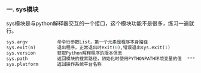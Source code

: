 ### 一. **sys模块**

sys模块是与python解释器交互的一个接口，这个模块功能不是很多，练习一遍就行。

```python
sys.argv           命令行参数List，第一个元素是程序本身路径
sys.exit(n)        退出程序，正常退出时exit(0),错误退出sys.exit(1)
sys.version        获取Python解释程序的版本信息
sys.path           返回模块的搜索路径，初始化时使用PYTHONPATH环境变量的值  ***
sys.platform       返回操作系统平台名称
```

